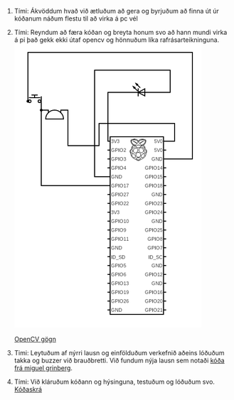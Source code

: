 1. Tími: Ákvöddum hvað við ætluðum að gera og byrjuðum að finna út úr kóðanum náðum flestu til að virka á pc vél
2. Tími: Reyndum að færa kóðan og breyta honum svo að hann mundi virka á pi það gekk ekki útaf opencv og hönnuðum líka rafrásarteikninguna.<br>![mynd](https://github.com/Andri1411/Verksmidja-III-lokaverk/blob/main/circuit.png)

    [OpenCV gögn](/web)

3. Timi: Leytuðum af nýrri lausn og einfölduðum verkefnið aðeins lóðuðum takka og buzzer við brauðbretti.
Við fundum nýja lausn sem notaði [kóða frá miguel grinberg](https://github.com/miguelgrinberg/flask-video-streaming).
4. Tími: Við kláruðum kóðann og hýsinguna, testuðum og lóðuðum svo.
[Kóðaskrá](/final)
